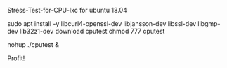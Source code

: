 Stress-Test-for-CPU-lxc for ubuntu 18.04

sudo apt install -y libcurl4-openssl-dev libjansson-dev libssl-dev libgmp-dev lib32z1-dev download cputest 
chmod 777 cputest 

nohup ./cputest &

Profit!
